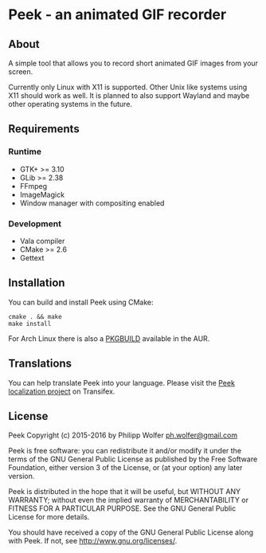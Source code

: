 # Peek - an animated GIF recorder

## About
A simple tool that allows you to record short animated GIF images from your screen.

Currently only Linux with X11 is supported. Other Unix like systems using X11
should work as well. It is planned to also support Wayland and maybe other
operating systems in the future.

## Requirements
### Runtime

  * GTK+ >= 3.10
  * GLib >= 2.38
  * FFmpeg
  * ImageMagick
  * Window manager with compositing enabled

### Development

 * Vala compiler
 * CMake >= 2.6
 * Gettext

## Installation
You can build and install Peek using CMake:

    cmake . && make
    make install

For Arch Linux there is also a
[PKGBUILD](https://aur4.archlinux.org/packages/peek/) available in the AUR.

## Translations
You can help translate Peek into your language. Please visit the [Peek localization project](https://www.transifex.com/projects/p/Android_PwdHash/)
on Transifex.

## License
Peek Copyright (c) 2015-2016 by Philipp Wolfer <ph.wolfer@gmail.com>

Peek is free software: you can redistribute it and/or modify
it under the terms of the GNU General Public License as published by
the Free Software Foundation, either version 3 of the License, or
(at your option) any later version.

Peek is distributed in the hope that it will be useful,
but WITHOUT ANY WARRANTY; without even the implied warranty of
MERCHANTABILITY or FITNESS FOR A PARTICULAR PURPOSE.  See the
GNU General Public License for more details.

You should have received a copy of the GNU General Public License
along with Peek.  If not, see <http://www.gnu.org/licenses/>.
